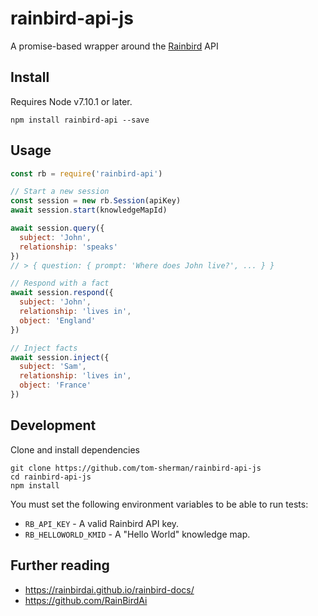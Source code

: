 # rainbird-api-js
A promise-based wrapper around the [Rainbird](https://rainbird.ai/) API

## Install
Requires Node v7.10.1 or later.

```
npm install rainbird-api --save
```

## Usage
```javascript
const rb = require('rainbird-api')

// Start a new session
const session = new rb.Session(apiKey)
await session.start(knowledgeMapId)

await session.query({
  subject: 'John',
  relationship: 'speaks'
})
// > { question: { prompt: 'Where does John live?', ... } }

// Respond with a fact
await session.respond({
  subject: 'John',
  relationship: 'lives in',
  object: 'England'
})

// Inject facts
await session.inject({
  subject: 'Sam',
  relationship: 'lives in',
  object: 'France'
})
```

## Development

Clone and install dependencies

```
git clone https://github.com/tom-sherman/rainbird-api-js
cd rainbird-api-js
npm install
```

You must set the following environment variables to be able to run tests:
* `RB_API_KEY` - A valid Rainbird API key.
* `RB_HELLOWORLD_KMID` - A "Hello World" knowledge map.

## Further reading

* https://rainbirdai.github.io/rainbird-docs/
* https://github.com/RainBirdAi
